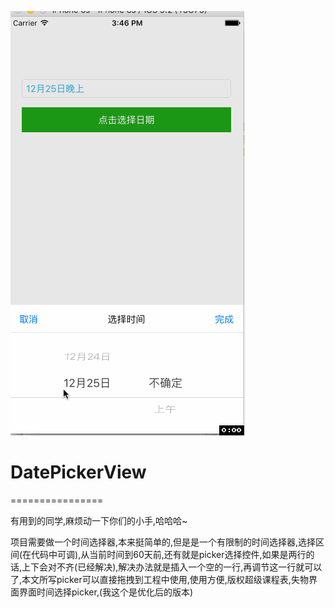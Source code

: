 ![image](https://github.com/cabbageTingZhang/DatePickerView/blob/master/12.gif)

# DatePickerView
================

有用到的同学,麻烦动一下你们的小手,哈哈哈~

项目需要做一个时间选择器,本来挺简单的,但是是一个有限制的时间选择器,选择区间(在代码中可调),从当前时间到60天前,还有就是picker选择控件,如果是两行的话,上下会对不齐(已经解决),解决办法就是插入一个空的一行,再调节这一行就可以了,本文所写picker可以直接拖拽到工程中使用,使用方便,版权超级课程表,失物界面界面时间选择picker,(我这个是优化后的版本)